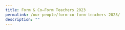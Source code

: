 ```yaml
---
title: Form & Co–Form Teachers 2023
permalink: /our-people/form-co-form-teachers-2023/
description: ""
---
```

